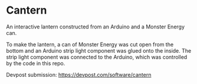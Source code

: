 # Cantern
An interactive lantern constructed from an Arduino and a Monster Energy can.

To make the lantern, a can of Monster Energy was cut open from the bottom and an Arduino strip light component was glued onto the inside. The strip light component was connected to the Arduino, which was controlled by the code in this repo.

Devpost submission:
https://devpost.com/software/cantern
